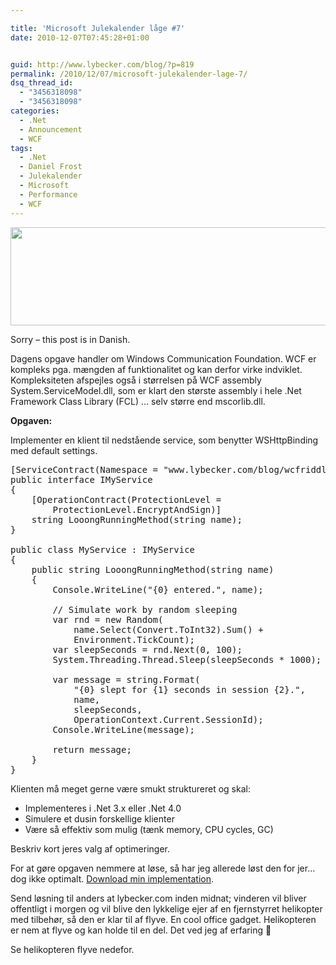 ```yaml
---

title: 'Microsoft Julekalender låge #7'
date: 2010-12-07T07:45:28+01:00


guid: http://www.lybecker.com/blog/?p=819
permalink: /2010/12/07/microsoft-julekalender-lage-7/
dsq_thread_id:
  - "3456318098"
  - "3456318098"
categories:
  - .Net
  - Announcement
  - WCF
tags:
  - .Net
  - Daniel Frost
  - Julekalender
  - Microsoft
  - Performance
  - WCF
---
```

[<img loading="lazy" class="alignnone size-full wp-image-821" title="Microsoft Julekalender 2010" src="http://www.lybecker.com/blog/wp-content/uploads/MicrosoftJulekalender2010.png" alt="" width="550" height="157" />](http://danielfrost.dk/post/Mr-Frosts-Julekalender-starter-pa-Onsdag!-Er-du-klar-.aspx)

Sorry – this post is in Danish.

Dagens opgave handler om Windows Communication Foundation. WCF er kompleks pga. mængden af funktionalitet og kan derfor virke indviklet. Kompleksiteten afspejles også i størrelsen på WCF assembly System.ServiceModel.dll, som er klart den største assembly i hele .Net Framework Class Library (FCL) … selv større end mscorlib.dll.

**Opgaven:**

Implementer en klient til nedstående service, som benytter WSHttpBinding med default settings.

<pre class="brush: csharp; title: ; notranslate" title="">[ServiceContract(Namespace = "www.lybecker.com/blog/wcfriddle")]
public interface IMyService
{
    [OperationContract(ProtectionLevel =
        ProtectionLevel.EncryptAndSign)]
    string LooongRunningMethod(string name);
}

public class MyService : IMyService
{
    public string LooongRunningMethod(string name)
    {
        Console.WriteLine("{0} entered.", name);

        // Simulate work by random sleeping
        var rnd = new Random(
            name.Select(Convert.ToInt32).Sum() +
            Environment.TickCount);
        var sleepSeconds = rnd.Next(0, 100);
        System.Threading.Thread.Sleep(sleepSeconds * 1000);

        var message = string.Format(
            "{0} slept for {1} seconds in session {2}.",
            name,
            sleepSeconds,
            OperationContext.Current.SessionId);
        Console.WriteLine(message);

        return message;
    }
}
</pre>

Klienten må meget gerne være smukt struktureret og skal:

  * Implementeres i .Net 3.x eller .Net 4.0
  * Simulere et dusin forskellige klienter
  * Være så effektiv som mulig (tænk memory, CPU cycles, GC)

Beskriv kort jeres valg af optimeringer.

For at gøre opgaven nemmere at løse, så har jeg allerede løst den for jer… dog ikke optimalt. [Download min implementation](/blog/wp-content/uploads/WcfRiddle.zip).

Send løsning til anders at lybecker.com inden midnat; vinderen vil bliver offentligt i morgen og vil blive den lykkelige ejer af en fjernstyrret helikopter med tilbehør, så den er klar til af flyve. En cool office gadget. Helikopteren er nem at flyve og kan holde til en del. Det ved jeg af erfaring 🙂

Se helikopteren flyve nedefor.
